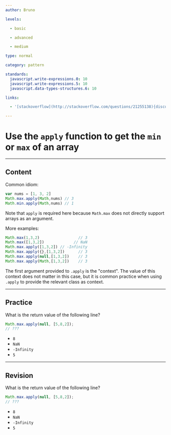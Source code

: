 ```yaml
---
author: Bruno

levels:

  - basic

  - advanced

  - medium

type: normal

category: pattern

standards:
  javascript.write-expressions.0: 10
  javascript.write-expressions.5: 10
  javascript.data-types-structures.6: 10

links:

  - '[stackoverflow](http://stackoverflow.com/questions/21255138){discussion}'

---
```


# Use the `apply` function to get the `min` or `max` of an array

---
## Content

Common idiom:

```javascript
var nums = [1, 3, 2]
Math.max.apply(Math,nums) // 3
Math.min.apply(Math,nums) // 1
```

Note that `apply` is required here because `Math.max` does not directly support arrays as an argument.

More examples:

```javascript
Math.max(1,3,2)                 // 3
Math.max([1,3,2])             // NaN
Math.max.apply([1,3,2]) // -Infinity
Math.max.apply({},[1,3,2])      // 3
Math.max.apply(null,[1,3,2])    // 3
Math.max.apply(Math,[1,3,2])    // 3

```

The first argument provided to `.apply` is the "context". The value of this context does not matter in this case, but it is common practice when using `.apply`
to provide the relevant class as context.

---
## Practice

What is the return value of the following line?
```javascript
Math.max.apply(null, [5,8,2]);
// ???
```

* `8`
* `NaN`
* `-Infinity`
* `5`

---
## Revision

What is the return value of the following line?
```javascript
Math.max.apply(null, [5,8,2]);
// ???
```

* `8`
* `NaN`
* `-Infinity`
* `5`
